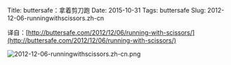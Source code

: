 Title: buttersafe：拿着剪刀跑
Date: 2015-10-31
Tags: buttersafe
Slug: 2012-12-06-runningwithscissors.zh-cn

译自：[http://buttersafe.com/2012/12/06/running-with-scissors/](http://buttersafe.com/2012/12/06/running-with-scissors/)


![2012-12-06-runningwithscissors.zh-cn.png](/static/images/comics/2012-12-06-runningwithscissors.zh-cn.png)